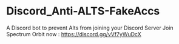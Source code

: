 # Discord_Anti-ALTS-FakeAccs
A Discord bot to prevent Alts from joining your Discord Server  Join Spectrum Orbit now :  https://discord.gg/vVf7yWuDcX
